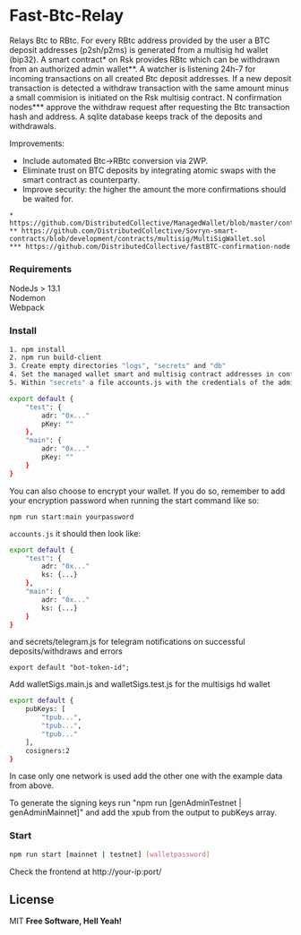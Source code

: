 # Fast-Btc-Relay

Relays Btc to RBtc. 
For every RBtc address provided by the user a BTC deposit addresses (p2sh/p2ms) is generated from a multisig hd wallet (bip32).
A smart contract* on Rsk provides RBtc which can be withdrawn from an authorized admin wallet**.
A watcher is listening 24h-7 for incoming transactions on all created Btc deposit addresses. If a new deposit transaction is detected a withdraw transaction with the same amount minus a small commision is initiated on the Rsk multisig contract. N confirmation nodes*** approve the withdraw request after requesting the Btc transaction hash and address. A sqlite database keeps track of the deposits and withdrawals.

Improvements:
- Include automated Btc->RBtc conversion via 2WP.
- Eliminate trust on BTC deposits by integrating atomic swaps with the smart contract as counterparty.
- Improve security: the higher the amount the more confirmations should be waited for. 

```
* https://github.com/DistributedCollective/ManagedWallet/blob/master/contracts/ManagedWallet.sol
** https://github.com/DistributedCollective/Sovryn-smart-contracts/blob/development/contracts/multisig/MultiSigWallet.sol
*** https://github.com/DistributedCollective/fastBTC-confirmation-node
```

### Requirements

NodeJs > 13.1  
Nodemon  
Webpack  


### Install

```sh
1. npm install
2. npm run build-client
3. Create empty directories "logs", "secrets" and "db"
4. Set the managed wallet smart and multisig contract addresses in config/[config_mainnet | config_testnet] 
5. Within "secrets" a file accounts.js with the credentials of the admin wallet

export default {
    "test": {
        adr: "0x..."
        pKey: ""
    },
    "main": {
        adr: "0x..."
        pKey: ""
    }
}
```

You can also choose to encrypt your wallet. If you do so, remember to add your encryption password when running the start command like so:

```
npm run start:main yourpassword
``` 
`accounts.js` it should then look like:

```sh
export default {
    "test": {
        adr: "0x..."
        ks: {...}
    },
    "main": {
        adr: "0x..."
        ks: {...}
    }
}
```

and secrets/telegram.js for telegram notifications on successful deposits/withdraws and errors

```
export default "bot-token-id";
```
  
Add walletSigs.main.js  and walletSigs.test.js for the multisigs hd wallet  

```sh
export default {
    pubKeys: [
        "tpub...",
        "tpub...",
        "tpub..."
    ],
    cosigners:2
} 
```
In case only one network is used add the other one with the example data from above.

To generate the signing keys run "npm run [genAdminTestnet | genAdminMainnet]" and add the xpub from the output to pubKeys array. 



### Start

```sh
npm run start [mainnet | testnet] [walletpassword]
```
Check the frontend at http://your-ip:port/ 


License
----

MIT
**Free Software, Hell Yeah!**